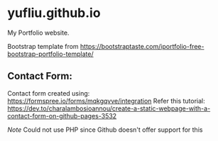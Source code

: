 # yufliu.github.io
My Portfolio website.

Bootstrap template from https://bootstraptaste.com/iportfolio-free-bootstrap-portfolio-template/

## Contact Form:
Contact form created using: https://formspree.io/forms/mqkgqvve/integration
Refer this tutorial: https://dev.to/charalambosioannou/create-a-static-webpage-with-a-contact-form-on-github-pages-3532

*Note* Could not use PHP since Github doesn't offer support for this
